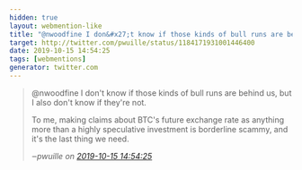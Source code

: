```yaml
---
hidden: true
layout: webmention-like
title: "@nwoodfine I don&#x27;t know if those kinds of bull runs are behind us, but I also don&#x27;t know if they&#x27;re not.To me, making claims about BTC&#x27;s future exchange rate as anything more than a highly speculative investment is borderline scammy, and it&#x27;s the last thing we need."
target: http://twitter.com/pwuille/status/1184171931001446400
date: 2019-10-15 14:54:25
tags: [webmentions]
generator: twitter.com
---
```




<blockquote class="external-citation">
  <p>
    @nwoodfine I don&#x27;t know if those kinds of bull runs are behind us, but I also don&#x27;t know if they&#x27;re not.

To me, making claims about BTC&#x27;s future exchange rate as anything more than a highly speculative investment is borderline scammy, and it&#x27;s the last thing we need.
  </p>
  <cite>‒<span class="p-author p-name">pwuille</span>
    on
    <a href="http://twitter.com/pwuille/status/1184171931001446400" rel="external nofollow" target="_blank">2019-10-15 14:54:25</a>
  </cite>
</blockquote>



